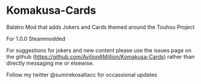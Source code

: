 # Komakusa-Cards
Balatro Mod that adds Jokers and Cards themed around the Touhou Project

For 1.0.0 Steammodded
 
For suggestions for jokers and new content please use the issues page on the github (https://github.com/AvilionAMillion/Komakusa-Cards) rather than directly messaging me or elsewise.

Follow my twitter @sumirekosaltacc for occassional updates